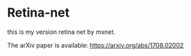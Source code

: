 # Retina-net
this is my version retina net by mxnet. 


The arXiv paper is available: https://arxiv.org/abs/1708.02002
